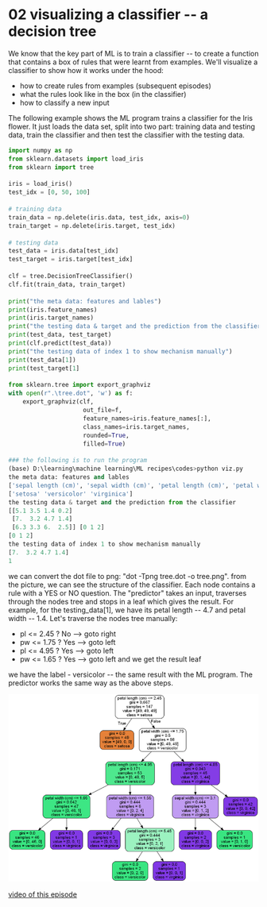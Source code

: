 # 02 visualizing a classifier -- a decision tree

We know that the key part of ML is to train a classifier -- to create
a function that contains a box of rules that were learnt from examples.
We'll visualize a classifier to show how it works under the hood:

* how to create rules from examples (subsequent episodes)
* what the rules look like in the box (in the classifier)
* how to classify a new input

The following example shows the ML program trains a classifier for the
Iris flower. It just loads the data set, split into two part: training data
and testing data, train the classifier and then test the classifier with
the testing data.

```python
import numpy as np
from sklearn.datasets import load_iris
from sklearn import tree

iris = load_iris()
test_idx = [0, 50, 100]

# training data
train_data = np.delete(iris.data, test_idx, axis=0)
train_target = np.delete(iris.target, test_idx)

# testing data
test_data = iris.data[test_idx]
test_target = iris.target[test_idx]

clf = tree.DecisionTreeClassifier()
clf.fit(train_data, train_target)

print("the meta data: features and lables")
print(iris.feature_names)
print(iris.target_names)
print("the testing data & target and the prediction from the classifier")
print(test_data, test_target)
print(clf.predict(test_data))
print("the testing data of index 1 to show mechanism manually")
print(test_data[1])
print(test_target[1]

from sklearn.tree import export_graphviz
with open(r".\tree.dot", 'w') as f:
    export_graphviz(clf,
                     out_file=f,
                     feature_names=iris.feature_names[:],
                     class_names=iris.target_names,
                     rounded=True,
                     filled=True)

### the following is to run the program
(base) D:\learning\machine learning\ML recipes\codes>python viz.py
the meta data: features and lables
['sepal length (cm)', 'sepal width (cm)', 'petal length (cm)', 'petal width (cm)']
['setosa' 'versicolor' 'virginica']
the testing data & target and the prediction from the classifier
[[5.1 3.5 1.4 0.2]
 [7.  3.2 4.7 1.4]
 [6.3 3.3 6.  2.5]] [0 1 2]
[0 1 2]
the testing data of index 1 to show mechanism manually
[7.  3.2 4.7 1.4]
1

```

we can convert the dot file to png: "dot -Tpng tree.dot -o tree.png".
from the picture, we can see the structure of the classifier. Each node contains a rule with a
YES or NO question. The "predictor" takes an input, traverses through
the nodes tree and stops in a leaf which gives the result.
For example, for the testing_data[1], we have its petal length -- 4.7 and petal width -- 1.4.
Let's traverse the nodes tree manually:

* pl <= 2.45 ? No  --> goto right
* pw <= 1.75 ? Yes --> goto left
* pl <= 4.95 ? Yes --> goto left
* pw <= 1.65 ? Yes --> goto left and we get the result leaf

we have the label - versicolor -- the same result with the ML program.
The predictor works the same way as the above steps.

![visualizing the classifier episode](./pic/tree.png)

[video of this episode](https://www.yxgapp.com/visualizing-a-decision-tree-machine-learning-recipes-2/ "Visualize the decisition tree")

